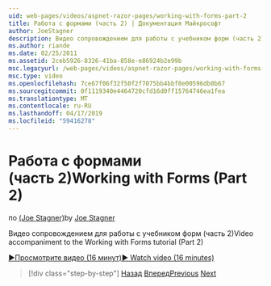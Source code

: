 ```yaml
---
uid: web-pages/videos/aspnet-razor-pages/working-with-forms-part-2
title: Работа с формами (часть 2) | Документация Майкрософт
author: JoeStagner
description: Видео сопровождением для работы с учебником форм (часть 2)
ms.author: riande
ms.date: 02/25/2011
ms.assetid: 2ceb5926-8326-41ba-858e-e86924b2e99b
msc.legacyurl: /web-pages/videos/aspnet-razor-pages/working-with-forms-part-2
msc.type: video
ms.openlocfilehash: 7ce67f06f32f50f2f7075bb4bbf0e00596db0b67
ms.sourcegitcommit: 0f1119340e4464720cfd16d0ff15764746ea1fea
ms.translationtype: MT
ms.contentlocale: ru-RU
ms.lasthandoff: 04/17/2019
ms.locfileid: "59416278"
---
```

# <a name="working-with-forms-part-2"></a><span data-ttu-id="a98df-103">Работа с формами (часть 2)</span><span class="sxs-lookup"><span data-stu-id="a98df-103">Working with Forms (Part 2)</span></span>

<span data-ttu-id="a98df-104">по [(Joe Stagner)](https://github.com/JoeStagner)</span><span class="sxs-lookup"><span data-stu-id="a98df-104">by [Joe Stagner](https://github.com/JoeStagner)</span></span>

<span data-ttu-id="a98df-105">Видео сопровождением для работы с учебником форм (часть 2)</span><span class="sxs-lookup"><span data-stu-id="a98df-105">Video accompaniment to the Working with Forms tutorial (Part 2)</span></span>

[<span data-ttu-id="a98df-106">&#9654;Просмотрите видео (16 минут)</span><span class="sxs-lookup"><span data-stu-id="a98df-106">&#9654; Watch video (16 minutes)</span></span>](https://channel9.msdn.com/Blogs/ASP-NET-Site-Videos/working-with-forms-part-2)

> [!div class="step-by-step"]
> <span data-ttu-id="a98df-107">[Назад](working-with-forms-part-1.md)
> [Вперед](working-with-data-part-1.md)</span><span class="sxs-lookup"><span data-stu-id="a98df-107">[Previous](working-with-forms-part-1.md)
[Next](working-with-data-part-1.md)</span></span>
